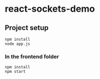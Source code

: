 # react-sockets-demo

## Project setup
```
npm install
node app.js
```

### In the frontend folder
```
npm install
npm start
```
